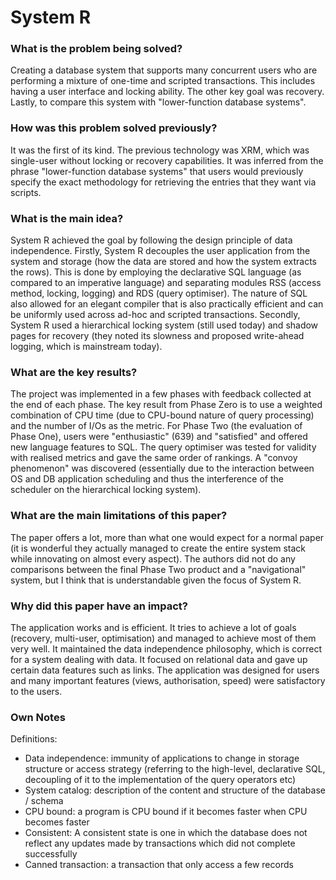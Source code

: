# System R

### What is the problem being solved?

Creating a database system that supports many concurrent users who are performing a mixture of one-time and scripted transactions. This includes having a user interface and locking ability. The other key goal was recovery. Lastly, to compare this system with "lower-function database systems".

### How was this problem solved previously?

It was the first of its kind. The previous technology was XRM, which was single-user without locking or recovery capabilities. It was inferred from the phrase "lower-function database systems" that users would previously specify the exact methodology for retrieving the entries that they want via scripts.

### What is the main idea?

System R achieved the goal by following the design principle of data independence. Firstly, System R decouples the user application from the system and storage (how the data are stored and how the system extracts the rows). This is done by employing the declarative SQL language (as compared to an imperative language) and separating modules RSS (access method, locking, logging) and RDS (query optimiser). The nature of SQL also allowed for an elegant compiler that is also practically efficient and can be uniformly used across ad-hoc and scripted transactions. Secondly, System R used a hierarchical locking system (still used today) and shadow pages for recovery (they noted its slowness and proposed write-ahead logging, which is mainstream today).

### What are the key results?

The project was implemented in a few phases with feedback collected at the end of each phase. The key result from Phase Zero is to use a weighted combination of CPU time (due to CPU-bound nature of query processing) and the number of I/Os as the metric. For Phase Two (the evaluation of Phase One), users were "enthusiastic" (639) and "satisfied" and offered new language features to SQL. The query optimiser was tested for validity with realised metrics and gave the same order of rankings. A "convoy phenomenon" was discovered (essentially due to the interaction between OS and DB application scheduling and thus the interference of the scheduler on the hierarchical locking system). 

### What are the main limitations of this paper?

The paper offers a lot, more than what one would expect for a normal paper (it is wonderful they actually managed to create the entire system stack while innovating on almost every aspect). The authors did not do any comparisons between the final Phase Two product and a "navigational" system, but I think that is understandable given the focus of System R. 

### Why did this paper have an impact?

The application works and is efficient. It tries to achieve a lot of goals (recovery, multi-user, optimisation) and managed to achieve most of them very well. It maintained the data independence philosophy, which is correct for a system dealing with data. It focused on relational data and gave up certain data features such as links. The application was designed for users and many important features (views, authorisation, speed) were satisfactory to the users. 

### Own Notes

Definitions:
- Data independence: immunity of applications to change in storage structure or access strategy (referring to the high-level, declarative SQL, decoupling of it to the implementation of the query operators etc)
- System catalog: description of the content and structure of the database / schema
- CPU bound: a program is CPU bound if it becomes faster when CPU becomes faster
- Consistent: A consistent state is one in which the database does not reflect any updates made by transactions which did not complete successfully
- Canned transaction: a transaction that only access a few records
